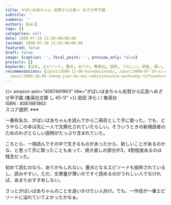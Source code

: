 ```yaml
---
title: がばいばあちゃん 佐賀から広島へ めざせ甲子園
subtitle: ''
summary: ''
authors: [aki]
tags: []
categories: null
date: 2008-07-20 21:50:06+00:00
lastmod: 2008-07-20 21:50:06+00:00
featured: false
draft: false
image: {caption: '', focal_point: '', preview_only: false}
projects: []
keywords: [ばあ, エピソード, 要点, ありか, 集英社, 抜粋, うれしい, 読者, 薄い, なけれ]
recommendations: [/post/2008-11-06-koredeiinoda/, /post/2008-07-19-xi-nomo-nu-gasi-nda/,
  /post/2008-10-05-sheng-jian-he-dai-nobizinesutou-wochuang-ru7tunohuremuwakuli-bizinesusi-kao-fa-noji-ben-toshi-jian/]
---
```

{{< amazon asin="4087461963" title="がばいばあちゃん佐賀から広島へめざせ甲子園 (集英社文庫 し 45-1)" >}}
島田 洋七 / / 集英社  
ISBN : 4087461963  
スコア選択: ※※※  
  
一番有名な、がばいばあちゃんを読んでから二冊目として手に取った。でも、どうやらこの本は先に一人で文庫化されていたらしい。そういうときの新規読者のためのわざとらしい説明がたっぷり含まれていた。  
  
こちとら、一冊読んでその中で生きるものがあったから、新しいことがあるのかな、と思って手に取ったこともあって、焼き直しの部分が3，4割程度あるのは残念だった。  
  
初めて読むのなら、ありかもしれない。要点となるエピソードも抜粋されているし、読みやすい。ただ、文章量が薄いのですぐ読めるのがうれしい人でなければ、あまりおすすめしない。  
  
さっとがばいばあちゃんのことを追いかけたい人向け。でも、一作目が一番エピソードに溢れていてよかったかなぁ。



